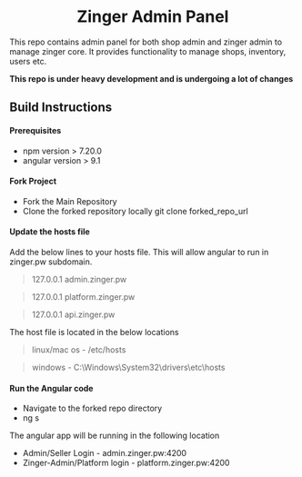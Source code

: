 <h1 align="center">
  Zinger Admin Panel
</h1>

This repo contains admin panel for both shop admin and zinger admin to manage zinger core. It provides functionality to manage shops, inventory, users etc.

**This repo is under heavy development and is undergoing a lot of changes**

## Build Instructions
#### Prerequisites
- npm version > 7.20.0
- angular version > 9.1
#### Fork Project
- Fork the Main Repository
- Clone the forked repository locally git clone forked_repo_url
#### Update the hosts file
Add the below lines to your hosts file. This will allow angular to run in zinger.pw subdomain.
>    127.0.0.1	admin.zinger.pw 

>    127.0.0.1	platform.zinger.pw

>    127.0.0.1	api.zinger.pw

The host file is located in the below locations
> linux/mac os - /etc/hosts

>windows - C:\Windows\System32\drivers\etc\hosts 

#### Run the Angular code
- Navigate to the forked repo directory
- ng s

The angular app will be running in the following location
- Admin/Seller Login -  admin.zinger.pw:4200
- Zinger-Admin/Platform login - platform.zinger.pw:4200
